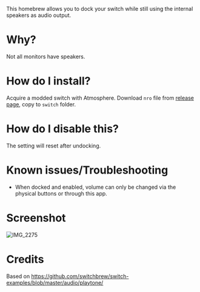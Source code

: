 This homebrew allows you to dock your switch while still using the internal speakers as audio output.

# Why?
Not all monitors have speakers.

# How do I install?
Acquire a modded switch with Atmosphere. Download `nro` file from [release page](https://github.com/paulocode/switch_internal_speakers_nro/releases), copy to `switch` folder.

# How do I disable this?
The setting will reset after undocking.

# Known issues/Troubleshooting
* When docked and enabled, volume can only be changed via the physical buttons or through this app.

# Screenshot
![IMG_2275](https://github.com/paulocode/switch_internal_speakers_nro/assets/15702729/bb1eb3be-c158-44c8-a66c-5c9d07add7e7)

# Credits
Based on https://github.com/switchbrew/switch-examples/blob/master/audio/playtone/


